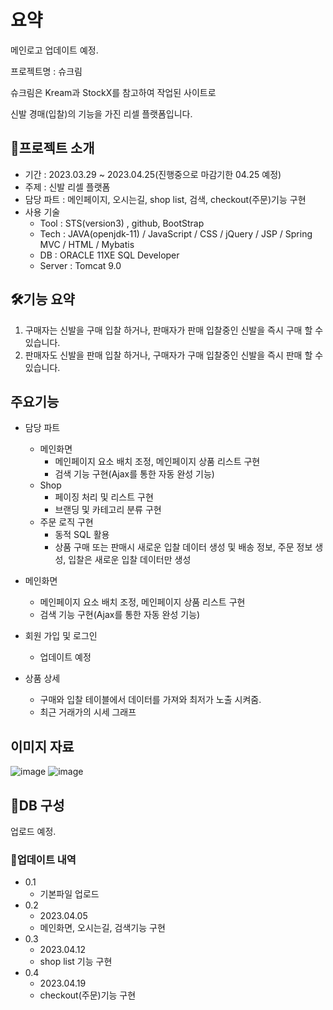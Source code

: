 # 요약
메인로고 업데이트 예정.

프로젝트명 : 슈크림

슈크림은 Kream과 StockX를 참고하여 작업된 사이트로

신발 경매(입찰)의 기능을 가진 리셀 플랫폼입니다.


## 📌프로젝트 소개 
* 기간 : 2023.03.29 ~ 2023.04.25(진행중으로 마감기한 04.25 예정)
* 주제 : 신발 리셀 플랫폼
* 담당 파트 : 메인페이지, 오시는길, shop list, 검색, checkout(주문)기능 구현
* 사용 기술
    * Tool : STS(version3) , github, BootStrap
    * Tech : JAVA(openjdk-11) / JavaScript / CSS / jQuery / JSP / Spring MVC / HTML / Mybatis
    * DB : ORACLE 11XE SQL Developer
    * Server : Tomcat 9.0

## 🛠기능 요약
1. 구매자는 신발을 구매 입찰 하거나, 판매자가 판매 입찰중인 신발을 즉시 구매 할 수 있습니다.
2. 판매자도 신발을 판매 입찰 하거나, 구매자가 구매 입찰중인 신발을 즉시 판매 할 수 있습니다.

## 주요기능
* 담당 파트
  * 메인화면
    * 메인페이지 요소 배치 조정, 메인페이지 상품 리스트 구현
    * 검색 기능 구현(Ajax를 통한 자동 완성 기능)
  * Shop
    * 페이징 처리 및 리스트 구현
    * 브랜딩 및 카테고리 분류 구현 
  * 주문 로직 구현
    * 동적 SQL 활용
    * 상품 구매 또는 판매시 새로운 입찰 데이터 생성 및 배송 정보, 주문 정보 생성, 입찰은 새로운 입찰 데이터만 생성

* 메인화면
  * 메인페이지 요소 배치 조정, 메인페이지 상품 리스트 구현
  * 검색 기능 구현(Ajax를 통한 자동 완성 기능)
* 회원 가입 및 로그인
  * 업데이트 예정
* 상품 상세 
  * 구매와 입찰 테이블에서 데이터를 가져와 최저가 노출 시켜줌.
  * 최근 거래가의 시세 그래프


    

## 이미지 자료
![image](https://user-images.githubusercontent.com/115638416/232539493-413a7825-22a3-4a0d-b937-c92ba038bf14.png)
![image](https://user-images.githubusercontent.com/115638416/232538635-95481c2e-394e-4016-a085-522675c15290.png)


## 🔖DB 구성
업로드 예정.


### 🔄업데이트 내역
* 0.1 
  * 기본파일 업로드
* 0.2
  * 2023.04.05
  * 메인화면, 오시는길, 검색기능 구현
* 0.3
  * 2023.04.12
  * shop list 기능 구현
* 0.4
  * 2023.04.19
  * checkout(주문)기능 구현
